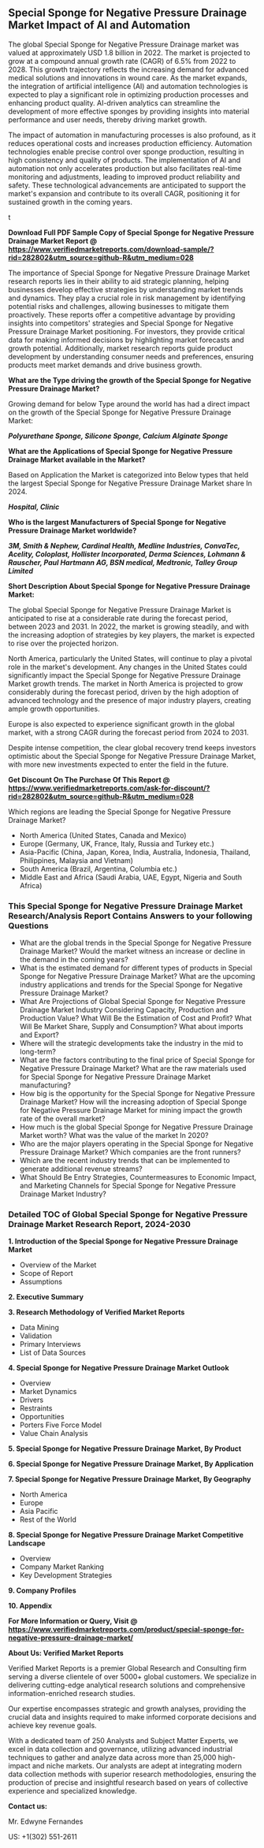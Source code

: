 <h2>Special Sponge for Negative Pressure Drainage Market Impact of AI and Automation</h2><p>The global Special Sponge for Negative Pressure Drainage market was valued at approximately USD 1.8 billion in 2022. The market is projected to grow at a compound annual growth rate (CAGR) of 6.5% from 2022 to 2028. This growth trajectory reflects the increasing demand for advanced medical solutions and innovations in wound care. As the market expands, the integration of artificial intelligence (AI) and automation technologies is expected to play a significant role in optimizing production processes and enhancing product quality. AI-driven analytics can streamline the development of more effective sponges by providing insights into material performance and user needs, thereby driving market growth.</p><p>The impact of automation in manufacturing processes is also profound, as it reduces operational costs and increases production efficiency. Automation technologies enable precise control over sponge production, resulting in high consistency and quality of products. The implementation of AI and automation not only accelerates production but also facilitates real-time monitoring and adjustments, leading to improved product reliability and safety. These technological advancements are anticipated to support the market's expansion and contribute to its overall CAGR, positioning it for sustained growth in the coming years.</p>t</p><p id="" class=""><strong>Download Full PDF Sample Copy of Special Sponge for Negative Pressure Drainage Market Report @ <a href="https://www.verifiedmarketreports.com/download-sample/?rid=282802&utm_source=github-R&utm_medium=028" target="_blank">https://www.verifiedmarketreports.com/download-sample/?rid=282802&utm_source=github-R&utm_medium=028</a></strong></p><p>The importance of&nbsp;Special Sponge for Negative Pressure Drainage Market research reports lies in their ability to aid strategic planning, helping businesses develop effective strategies by understanding market trends and dynamics. They play a crucial role in risk management by identifying potential risks and challenges, allowing businesses to mitigate them proactively. These reports offer a competitive advantage by providing insights into competitors' strategies and Special Sponge for Negative Pressure Drainage Market positioning. For investors, they provide critical data for making informed decisions by highlighting market forecasts and growth potential. Additionally, market research reports guide product development by understanding consumer needs and preferences, ensuring products meet market demands and drive business growth.</p><p><strong>What are the&nbsp;Type driving the growth of the Special Sponge for Negative Pressure Drainage Market?</strong></p><p id="" class="">Growing demand for below Type around the world has had a direct impact on the growth of the Special Sponge for Negative Pressure Drainage Market:</p><em><strong>Polyurethane Sponge, Silicone Sponge, Calcium Alginate Sponge</strong></em></p><strong>What are the&nbsp;Applications&nbsp;of Special Sponge for Negative Pressure Drainage Market available in the Market?</strong></p><p id="" class="">Based on Application the Market is categorized into Below types that held the largest Special Sponge for Negative Pressure Drainage Market share In 2024.</p><em><strong>Hospital, Clinic</strong></em></p><strong>Who is the largest Manufacturers of Special Sponge for Negative Pressure Drainage Market worldwide?</strong></p><p><em><strong>3M, Smith & Nephew, Cardinal Health, Medline Industries, ConvaTec, Acelity, Coloplast, Hollister Incorporated, Derma Sciences, Lohmann & Rauscher, Paul Hartmann AG, BSN medical, Medtronic, Talley Group Limited</strong></em></p><p id="" class=""><strong>Short Description About Special Sponge for Negative Pressure Drainage Market:</strong></p><p>The global Special Sponge for Negative Pressure Drainage Market is anticipated to rise at a considerable rate during the forecast period, between 2023 and 2031. In 2022, the market is growing steadily, and with the increasing adoption of strategies by key players, the market is expected to rise over the projected horizon.</p><p>North America, particularly the United States, will continue to play a pivotal role in the market's development. Any changes in the United States could significantly impact the Special Sponge for Negative Pressure Drainage Market growth trends. The market in North America is projected to grow considerably during the forecast period, driven by the high adoption of advanced technology and the presence of major industry players, creating ample growth opportunities.</p><p>Europe is also expected to experience significant growth in the global market, with a strong CAGR during the forecast period from 2024 to 2031.</p><p>Despite intense competition, the clear global recovery trend keeps investors optimistic about the Special Sponge for Negative Pressure Drainage Market, with more new investments expected to enter the field in the future.</p><p id="" class=""><strong>Get Discount On The Purchase Of This Report @ <a href="https://www.verifiedmarketreports.com/ask-for-discount/?rid=282802&utm_source=github-R&utm_medium=028" target="_blank">https://www.verifiedmarketreports.com/ask-for-discount/?rid=282802&utm_source=github-R&utm_medium=028</a></strong></p>Which regions are leading the Special Sponge for Negative Pressure Drainage Market?</p><ul><li>North America (United States, Canada and Mexico)</li><li>Europe (Germany, UK, France, Italy, Russia and Turkey etc.)</li><li>Asia-Pacific (China, Japan, Korea, India, Australia, Indonesia, Thailand, Philippines, Malaysia and Vietnam)</li><li>South America (Brazil, Argentina, Columbia etc.)</li><li>Middle East and Africa (Saudi Arabia, UAE, Egypt, Nigeria and South Africa)</li></ul><h3 id="" class="">This Special Sponge for Negative Pressure Drainage Market Research/Analysis Report Contains Answers to your following Questions</h3><ul><li>What are the global trends in the Special Sponge for Negative Pressure Drainage Market? Would the market witness an increase or decline in the demand in the coming years?</li><li>What is the estimated demand for different types of products in Special Sponge for Negative Pressure Drainage Market? What are the upcoming industry applications and trends for the Special Sponge for Negative Pressure Drainage Market?</li><li>What Are Projections of Global Special Sponge for Negative Pressure Drainage Market Industry Considering Capacity, Production and Production Value? What Will Be the Estimation of Cost and Profit? What Will Be Market Share, Supply and Consumption? What about imports and Export?</li><li>Where will the strategic developments take the industry in the mid to long-term?</li><li>What are the factors contributing to the final price of Special Sponge for Negative Pressure Drainage Market? What are the raw materials used for Special Sponge for Negative Pressure Drainage Market manufacturing?</li><li>How big is the opportunity for the Special Sponge for Negative Pressure Drainage Market? How will the increasing adoption of Special Sponge for Negative Pressure Drainage Market for mining impact the growth rate of the overall market?</li><li>How much is the global Special Sponge for Negative Pressure Drainage Market worth? What was the value of the market In 2020?</li><li>Who are the major players operating in the Special Sponge for Negative Pressure Drainage Market? Which companies are the front runners?</li><li>Which are the recent industry trends that can be implemented to generate additional revenue streams?</li><li>What Should Be Entry Strategies, Countermeasures to Economic Impact, and Marketing Channels for Special Sponge for Negative Pressure Drainage Market Industry?</li></ul><h3 id="" class="">Detailed TOC of Global Special Sponge for Negative Pressure Drainage Market Research Report, 2024-2030</h3><p id="" class=""><strong>1. Introduction of the Special Sponge for Negative Pressure Drainage Market</strong></p><ul><li>Overview of the Market</li><li>Scope of Report</li><li>Assumptions</li></ul><p id="" class=""><strong>2. Executive Summary</strong></p><p id="" class=""><strong>3. Research Methodology of Verified Market Reports</strong></p><ul><li>Data Mining</li><li>Validation</li><li>Primary Interviews</li><li>List of Data Sources</li></ul><p id="" class=""><strong>4. Special Sponge for Negative Pressure Drainage Market Outlook</strong></p><ul><li>Overview</li><li>Market Dynamics</li><li>Drivers</li><li>Restraints</li><li>Opportunities</li><li>Porters Five Force Model</li><li>Value Chain Analysis</li></ul><p id="" class=""><strong>5. Special Sponge for Negative Pressure Drainage Market, By Product</strong></p><p id="" class=""><strong>6. Special Sponge for Negative Pressure Drainage Market, By Application</strong></p><p id="" class=""><strong>7. Special Sponge for Negative Pressure Drainage Market, By Geography</strong></p><ul><li>North America</li><li>Europe</li><li>Asia Pacific</li><li>Rest of the World</li></ul><p id="" class=""><strong>8. Special Sponge for Negative Pressure Drainage Market Competitive Landscape</strong></p><ul><li>Overview</li><li>Company Market Ranking</li><li>Key Development Strategies</li></ul><p id="" class=""><strong>9. Company Profiles</strong></p><p id="" class=""><strong>10. Appendix</strong></p><p id="" class=""><strong>For More Information or Query, Visit @ <a href="https://www.verifiedmarketreports.com/product/special-sponge-for-negative-pressure-drainage-market/" target="_blank">https://www.verifiedmarketreports.com/product/special-sponge-for-negative-pressure-drainage-market/</a></strong></p><p id="" class=""><strong>About Us: Verified Market Reports</strong></p><p id="" class="">Verified Market Reports is a premier Global Research and Consulting firm serving a diverse clientele of over 5000+ global customers. We specialize in delivering cutting-edge analytical research solutions and comprehensive information-enriched research studies.</p><p id="" class="">Our expertise encompasses strategic and growth analyses, providing the crucial data and insights required to make informed corporate decisions and achieve key revenue goals.</p><p id="" class="">With a dedicated team of 250 Analysts and Subject Matter Experts, we excel in data collection and governance, utilizing advanced industrial techniques to gather and analyze data across more than 25,000 high-impact and niche markets. Our analysts are adept at integrating modern data collection methods with superior research methodologies, ensuring the production of precise and insightful research based on years of collective experience and specialized knowledge.</p><p id="" class=""><strong>Contact us:</strong></p><p id="" class="">Mr. Edwyne Fernandes</p><p id="" class="">US: +1(302) 551-2611</p>